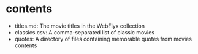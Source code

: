 # contents

- titles.md: The movie titles in the WebFlyx collection
- classics.csv: A comma-separated list of classic movies
- quotes: A directory of files containing memorable quotes from movies contents 
